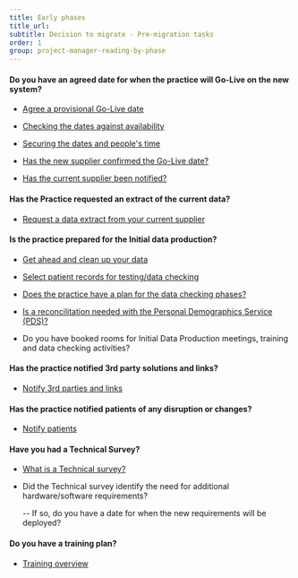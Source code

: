 ```yaml
---
title: Early phases
title_url:
subtitle: Decision to migrate - Pre-migration tasks
order: 1
group: project-manager-reading-by-phase
---
```


#### Do you have an agreed date for when the practice will Go-Live on the new system?

* [Agree a provisional Go-Live date]( {{site.baseurl}}/guide/get-started#agree-a-provisional-go-live-date)

* [Checking the dates against availability]( {{site.baseurl}}/guide/kick-off#check-dates-against-availability)

* [Securing the dates and people's time]( {{site.baseurl}}/guide/kick-off#securing-dates-and-peoples-time)

* [Has the new supplier confirmed the Go-Live date?]( {{site.baseurl}}/guide/get-started#agree-a-provisional-go-live-date)

* [Has the current supplier been notified?]( {{site.baseurl}}/guide/get-started)


#### Has the Practice requested an extract of the current data?

* [Request a data extract from your current supplier]( {{site.baseurl}}/guide/get-started#request-a-data-extract-from-the-current-supplier)
<!-- [Update] Relinked to "Get-started" page -->


#### Is the practice prepared for the Initial data production?

* [Get ahead and clean up your data]( {{site.baseurl}}/guide/pre-migration-tasks#clean-up-the-current-system-data)

* [Select patient records for testing/data checking]( {{site.baseurl}}/guide/pre-migration-tasks#data-checking-preparation)

* [Does the practice have a plan for the data checking phases?]( {{site.baseurl}}/guide/initial-data-production#data-checking)

* [Is a reconcilitation needed with the Personal Demographics Service (PDS)?]( {{site.baseurl}}/guide/pre-migration-tasks#clean-up-the-current-system-data)

* Do you have booked rooms for Initial Data Production meetings, training and data checking activities?

#### Has the practice notified 3rd party solutions and links?

* [Notify 3rd parties and links]( {{site.baseurl}}/guide/pre-migration-tasks#notifying-third-parties-and-links)


#### Has the practice notified patients of any disruption or changes?

* [Notify patients]( {{site.baseurl}}/guide/pre-migration-tasks#notifying-patients)

#### Have you had a Technical Survey?

* [What is a Technical survey?]( {{site.baseurl}}/guide/technical-survey)

* Did the Technical survey identify the need for additional hardware/software requirements?

  -- If so, do you have a date for when the new requirements will be deployed?

#### Do you have a training plan?

* [Training overview]( {{site.baseurl}}/guide/training)

